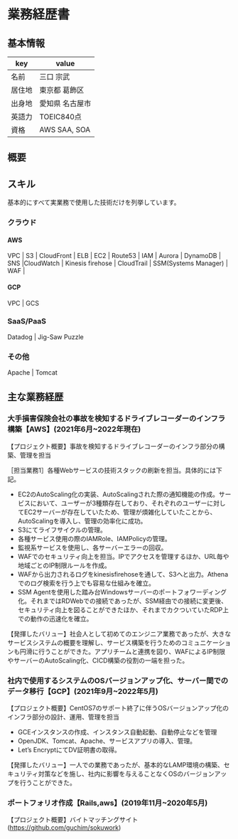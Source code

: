 # 業務経歴書

## 基本情報

|key|value|
|----|----|
|名前|三口 宗武|
|居住地|東京都 葛飾区|
|出身地|愛知県 名古屋市|
|英語力|TOEIC840点|
|資格|AWS SAA, SOA|

## 概要
## スキル

基本的にすべて実業務で使用した技術だけを列挙しています。

### クラウド

#### AWS

VPC | S3 | CloudFront | ELB | EC2 | Route53 | IAM | Aurora | DynamoDB | SNS |CloudWatch | Kinesis firehose | CloudTrail | SSM(Systems Manager) | WAF | 

#### GCP

VPC | GCS 

### SaaS/PaaS

Datadog | Jig-Saw Puzzle

### その他

 Apache | Tomcat

## 主な業務経歴

### 大手損害保険会社の事故を検知するドライブレコーダーのインフラ構築【AWS】(2021年6月~2022年現在)

【プロジェクト概要】事故を検知するドライブレコーダーのインフラ部分の構築、管理を担当

［担当業務1］各種Webサービスの技術スタックの刷新を担当。具体的には下記。

- EC2のAutoScaling化の実装、AutoScalingされた際の通知機能の作成。サービスにおいて、ユーザーが3種類存在しており、それぞれのユーザーに対してEC2サーバーが存在していたため、管理が煩雑化していたことから、AutoScalingを導入し、管理の効率化に成功。
- S3にてライフサイクルの管理。
- 各種サービス使用の際のIAMRole、IAMPolicyの管理。
- 監視系サービスを使用し、各サーバーエラーの回収。
- WAFでのセキュリティ向上を担当。IPでアクセスを管理するほか、URL毎や地域ごとのIP制限ルールを作成。
- WAFから出力されるログをkinesisfirehoseを通して、S3へと出力。Athenaでのログ検索を行う上でも容易な仕組みを確立。
- SSM Agentを使用した踏み台Windowsサーバーのポートフォワーディング化。それまではRDWebでの接続であったが、SSM経由での接続に変更後、セキュリティ向上を図ることができたほか、それまでカクついていたRDP上での動作の迅速化を確立。


【発揮したバリュー】社会人として初めてのエンジニア業務であったが、大きなサービスシステムの概要を理解し、サービス構築を行うためのコミュニケーションも円滑に行うことができた。アプリチームと連携を図り、WAFによるIP制限やサーバーのAutoScaling化、CICD構築の役割の一端を担った。

### 社内で使用するシステムのOSバージョンアップ化、サーバー間でのデータ移行【GCP】(2021年9月~2022年5月)

【プロジェクト概要】CentOS7のサポート終了に伴うOSバージョンアップ化のインフラ部分の設計、運用、管理を担当

- GCEインスタンスの作成、インスタンス自動起動、自動停止などを管理
- OpenJDK、Tomcat、Apache、サービスアプリの導入、管理。
- Let’s EncryptにてDV証明書の取得。

【発揮したバリュー】一人での業務であったが、基本的なLAMP環境の構築、セキュリティ対策などを施し、社内に影響を与えることなくOSのバージョンアップを行うことができた。

### ポートフォリオ作成【Rails,aws】(2019年11月~2020年5月)
【プロジェクト概要】バイトマッチングサイト(https://github.com/guchim/sokuwork)
